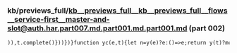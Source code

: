 ### kb/previews_full/kb__previews_full__kb__previews_full__flows__service-first__master-and-slot@auth.har.part007.md.part001.md.part001.md (part 002)

```md
)),t.complete()}))})}function yc(e,t){let n=y(e)?e:()=>e;return y(t)?mc(t,{connector:n}):r=>new gn(r,n)}function Hp(){return g(
```

```
